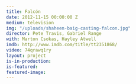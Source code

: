 ```yaml
---
title: Falcón
date: 2012-11-15 00:00:00 Z
medium: television
img: "/uploads/shaheen-baig-casting-falcon.jpg"
director: Pete Travis, Gabriel Range
with: Marton Csokas, Hayley Atwell
imdb: http://www.imdb.com/title/tt2351868/
video: 74qrawq1ry
layout: project
is-in-production:
is-featured:
featured-image: 
---
```


